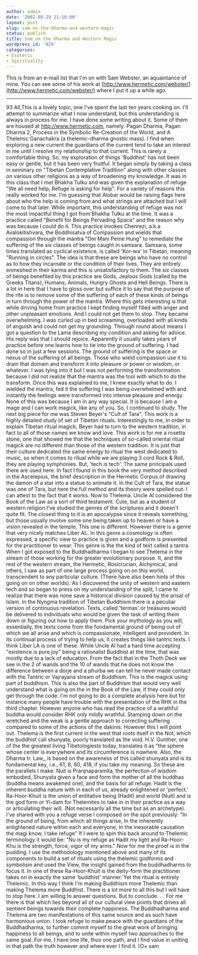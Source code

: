 ```yaml
---
author: admin
date: '2002-08-29 21:10:00'
layout: post
slug: sam-on-the-dharma-and-western-magic
status: publish
title: Sam on the Dharma and Western Magic
wordpress_id: '929'
categories:
- Esoteric
- Spirituality
---
```


This is from an e-mail list that I'm on with Sam Webster, an aquaintance
of mine. You can see some of his work at
[http://www.hermetic.com/webster/](http://www.hermetic.com/webster/)
where I put it up a while ago.

* * * * *

93 All,This is a lovely topic, one I've spent the last ten years cooking
on. I'll attempt to summarize what I now understand, but this
understanding is always in process for me. I have done some writing
about it. Some of them are housed at http://www.hermetic.com, namely:
Pagan Dharma, Pagan Dharma 2, Process in the Symbolic Re-Creation of the
World, and A Thelemic Ganachakra (a thelemic-dharma gnostic mass). I
find when exploring a new current the guardians of the current tend to
take an interest in me until I resolve my relationship to that current.
This is rarely a comfortable thing. So, my exploration of things
'Buddhist' has not been easy or gentle, but it has been very fruitful.
It began simply by taking a class in seminary on "Tibetan Contemplative
Tradition" along with other classes on various other religions as a way
of broadening my knowledge. It was in this class that I met Bhakha Tulku
and was given the explanation of refuge "We all need help, Refuge is
asking for help". For a variety of reasons this really worked for me.
I'm guessing that Alobar would be raising flags here about who the help
is coming from and what strings are attached but I will come to that
later. While important, this understanding of refuge was not the most
impactful thing I got from Bhakha Tulku at the time. It was a practice
called "Benefit for Beings Pervading Space" and the reason why was
because I could do it. This practice invokes Chenrezi, a.k.a
Avalokitishvara, the Boddhisatva of Compassion and wields that
compassion through the mantra "Om Mani Peme Hung" to remediate the
suffering of the six classes of beings caught in samsara. Samsara, some
times translated as cyclical existence, is called 'Kor-wa' in Tibetan,
meaning "Running in circles". The idea is that these are beings who have
no control as to how they incarnate or the condition of their lives.
They are entirely enmeshed in their karma and this is unsatisfactory to
them. The six classes of beings benefited by this practice are Gods,
Jealous Gods (called by the Greeks Titans), Humans, Animals, Hungry
Ghosts and Hell Beings. There is a lot in here that I have to gloss over
but suffice it to say that the purpose of the rite is to remove some of
the suffering of each of these kinds of beings in turn through the power
of the mantra. Where this gets interesting is that while driving home
from practice I kept finding myself filled with anger and other
unpleasant emotions. And I could not get them to stop. They became
overwhelming. I was curled up in bed screaming, overloaded with all
kinds of anguish and could not get my grounding. Through round about
means I got a question to the Lama describing my condition and asking
for advice. His reply was that I should rejoice. Apparently it usually
takes years of practice before one learns how to tie into the ground of
suffering. I had done so in just a few sessions. The ground of suffering
is the space or nexus of the suffering of all beings. Those who wield
compassion use it to drain that domain and transform it into pleasure or
power or wisdom, or whatever. I was tying into it but I was not
performing the transformation because I did not realize that the mantra
was the tool with which to do the transform. Once this was explained to
me, I knew exactly what to do. I wielded the mantra, fed it the
suffering I was being overwhelmed with and instantly the feelings were
transformed into intense pleasure and energy. None of this was because I
am in any way special. It is because I am a mage and I can work magick,
like any of you. So, I continued to study. The next big piece for me was
Steven Beyer's "Cult of Tara". This work is a highly detailed study of
set of Tibetan rituals. Interestingly to me, in order to explain Tibetan
ritual magick, Beyer had to turn to the western tradition, in fact to
all of those names we know and love. This work is for me a rosetta
stone, one that showed me that the techniques of so-called oriental
ritual magick are no different than those of the western tradition. It
is just that their culture dedicated the same energy to ritual the west
dedicated to music, so when it comes to ritual while we are playing 3
cord Rock & Roll, they are playing symphonies. But, 'tech is tech'. The
same principals used there are used here. In fact I found in this book
the very method described in the Ascelepius, the brief description in
the Hermetic Corpus of drawing the damon of a star into a statue to
animate it. In the Cult of Tara, the statue was one of Tara, but here
the full method and its theory were spelled out. I can attest to the
fact that it works. Now to Thelema. Uncle Al considered the Book of the
Law as a sort of third testament. Cute, but as a student of western
religion I've studied the genres of the scriptures and it doesn't quite
fit. The closest thing to it is an apocalypse since it reveals
something, but those usually involve some one being taken up to heaven
or have a vision revealed in the temple. This one is different. However
there is a genre that very nicely matches Liber AL. In this genre a
cosmology is often expressed, a specific view to practice is given and a
godform is presented for the practitioner to wear. This genre is the the
kind of text called a tantra. When I got exposed to the Buddhadharma I
began to see Thelema in the stream of those working for the greater
evolutionary purpose. It, and the rest of the western stream, the
Hermetic, Rosicrucian, Alchymical, and others, I saw as part of one
large process going on on this world, transcendent to any particular
culture. (There have also been hints of this going on on other worlds).
As I discovered the unity of western and eastern tech and so began to
press on my understanding of the split, I came to realize that there was
none save a historical division caused by the arisal of Islam. In the
Nyngma tradition of Tibetan Buddhism there is a peculiar version of
continuous revelation. Texts, called 'termas' or treasures would be
delivered to individuals who would be given the task of writing them
down or figuring out how to apply them. Pick your mythology as you will,
essentially, the texts come from the fundamental ground of being out of
which we all arise and which is compassionate, intelligent and
provident. In its continual process of trying to help us, it creates
things like tantric texts. I think Liber LA is one of these. While Uncle
Al had a hard time accepting "existence is pure joy" being a rationalist
Buddhist at the time, that was mostly due to a lack of education. From
the fact that in the Thoth Deck we see in the 2 of wands and the 10 of
wands that he does not know the difference between a dorje and a phurba
we can tell he never made contact with the Tantric or Vajrayana stream
of Buddhism. This is the magick using part of buddhism. This is also the
part of Buddhism that would very well understand what is going on the in
the Book of the Law, if they could only get through the code. I'm not
going to do a complete analysis here but for instance many people have
trouble with the presentation of the RHK in the third chapter. However
anyone who has read the practice of a wrathful buddha would consider RHK
only mildly wrathful. Stamping down on the wretched and the weak is a
gentle approach to correcting suffering compared to some of the actions
of the dakinis. However this I will point out. Thelema is the first
current in the west that roots itself in the Not, which the buddhist
call shunyata, poorly translated as the void. H.V. Gunther, one of the
the greatest living Tibetologiests today, translates it as "the sphere
whose center is everywhere and its circumference is nowhere. Also, the
Dharma tr. Law,, is based on the awareness of this called shunyata and
is its fundamental key, i.e., 61, 8, 80, 418, if you take my meaning. So
these are the parallels I make: Nuit is Pranjnaparamita, the perfection
of wisdom embodied, Shunyata given a face and form the mother of all the
buddhas (buddha means awakened one), and the basis for all refuge. Hadit
is the inherent buddha nature with in each of us, already enlightened or
'perfect.' Ra-Hoor-Khuit is the union of entitative being (Hadit) and
world (Nuit) and is the god form or Yi-dam for Thelemites to take in in
their practice as a way or articulating their will. (Not necessarily all
the time but as an archetype). I've shared with you a refuge verse I
composed on the spot previously: "In the ground of being, from which all
things arise, In the inherently enlightened nature within each and
everyone, In the inexorable causation the magi know, I take refuge" If I
were to spin this back around to Thelemic terminology it would be: "Nu
is my refuge as Hadit my light and Ra-Hoor-Khu is the strength, force,
vigor of my arms." Now for me the proof is in the pudding. I use the
methodology mentioned above and many of its components to build a set of
rituals using the thelemic godforms and symbolism and used the View, the
insight gained from the buddhadharms to focus it. In one of these
Ra-Hoor-Khuit is the deity-form the practitioner takes on in exactly the
same 'buddhist' manner. Yet the ritual is entirely Thelemic. In this way
I think I'm making Buddhism more Thelemic than making Thelema more
Buddhist. There is a lot more to all this but I will have to stop here.
I am willing to answer questions. But to conclude. . . For me there is
that which lies beyond all of our cultural view points that drives all
sentient beings towards their complete happiness. The Buddhadharma and
Thelema are two manifestations of this same source and as such have
harmonious union. I took refuge to make peace with the guardians of the
Buddhadharma, to further commit myself to the great work of bringing
happiness to all beings, and to unite within myself two approaches to
the same goal. For me, I have one life, thus one path, and I find value
in uniting in that path the truth however and where ever I find it. )O+
sam
